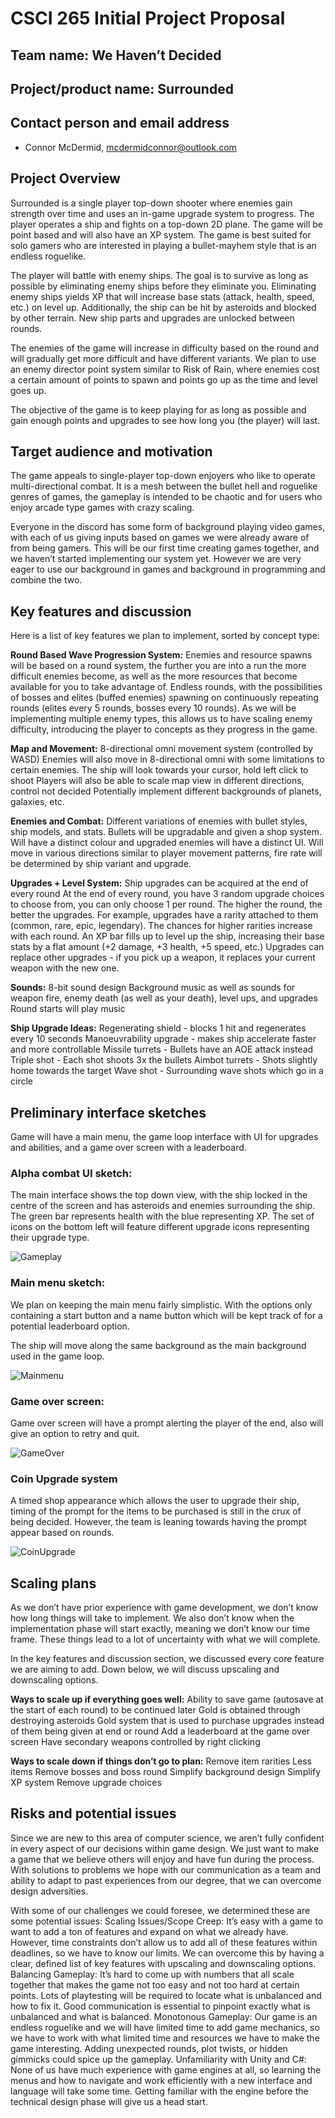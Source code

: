 # CSCI 265 Initial Project Proposal

## Team name: We Haven’t Decided 

## Project/product name: Surrounded

## Contact person and email address

- Connor McDermid, mcdermidconnor@outlook.com

## Project Overview

Surrounded is a single player top-down shooter where enemies gain strength over time and uses an in-game upgrade system to progress. The player operates a ship and fights on a top-down 2D plane. The game will be point based and will also have an XP system. The game is best suited for solo gamers who are interested in playing a bullet-mayhem style that is an endless roguelike.

The player will battle with enemy ships. The goal is to survive as long as possible by eliminating enemy ships before they eliminate you. Eliminating enemy ships yields XP that will increase base stats (attack, health, speed, etc.) on level up. Additionally, the ship can be hit by asteroids and blocked by other terrain. New ship parts and upgrades are unlocked between rounds.

The enemies of the game will increase in difficulty based on the round and will gradually get more difficult and have different variants. We plan to use an enemy director point system similar to Risk of Rain, where enemies cost a certain amount of points to spawn and points go up as the time and level goes up.

The objective of the game is to keep playing for as long as possible and gain enough points and upgrades to see how long you (the player) will last.
 
## Target audience and motivation

The game appeals to single-player top-down enjoyers who like to operate multi-directional combat. It is a mesh between the bullet hell and roguelike genres of games, the gameplay is intended to be chaotic and for users who enjoy arcade type games with crazy scaling.

Everyone in the discord has some form of background playing video games, with each of us giving inputs based on games we were already aware of from being gamers. This will be our first time creating games together, and we haven’t started implementing our system yet. However we are very eager to use our background in games and background in programming and combine the two.  

## Key features and discussion

Here is a list of key features we plan to implement, sorted by concept type:

**Round Based Wave Progression System:**
Enemies and resource spawns will be based on a round system, the further you are into a run the more difficult enemies become, as well as the more resources that become available for you to take advantage of.
Endless rounds, with the possibilities of bosses and elites (buffed enemies) spawning on continuously repeating rounds (elites every 5 rounds, bosses every 10 rounds).
As we will be implementing multiple enemy types, this allows us to have scaling enemy difficulty, introducing the player to concepts as they progress in the game.

**Map and Movement:** 
8-directional omni movement system (controlled by WASD)
Enemies will also move in 8-directional omni with some limitations to certain enemies.
The ship will look towards your cursor, hold left click to shoot
Players will also be able to scale map view in different directions, control not decided
Potentially implement different backgrounds of planets, galaxies, etc.

**Enemies and Combat:**
Different variations of enemies with bullet styles, ship models, and stats.
Bullets will be upgradable and given a shop system.
Will have a distinct colour and upgraded enemies will have a distinct UI. 
Will move in various directions similar to player movement patterns, fire rate will be determined by ship variant and upgrade.

**Upgrades + Level System:**
Ship upgrades can be acquired at the end of every round
At the end of every round, you have 3 random upgrade choices to choose from, you can only choose 1 per round.
The higher the round, the better the upgrades. For example, upgrades have a rarity attached to them (common, rare, epic, legendary). The chances for higher rarities increase with each round.
An XP bar fills up to level up the ship, increasing their base stats by a flat amount (+2 damage, +3 health, +5 speed, etc.)
Upgrades can replace other upgrades - if you pick up a weapon, it replaces your current weapon with the new one.

**Sounds:**
8-bit sound design
Background music as well as sounds for weapon fire, enemy death (as well as your death), level ups, and upgrades
Round starts will play music

**Ship Upgrade Ideas:**
Regenerating shield - blocks 1 hit and regenerates every 10 seconds
Manoeuvrability upgrade - makes ship accelerate faster and more controllable
Missile turrets - Bullets have an AOE attack instead 
Triple shot - Each shot shoots 3x the bullets
Aimbot turrets - Shots slightly home towards the target
Wave shot - Surrounding wave shots which go in a circle

## Preliminary interface sketches

Game will have a main menu, the game loop interface with UI for upgrades and abilities, and a game over screen with a leaderboard.

### Alpha combat UI sketch:

The main interface shows the top down view, with the ship locked in the centre of the screen and has asteroids and enemies surrounding the ship. The green bar represents health with the blue representing XP. The set of icons on the bottom left will feature different upgrade icons representing their upgrade type.

![Gameplay](gameplay.png)


### Main menu sketch:

We plan on keeping the main menu fairly simplistic. With the options only containing a start button and a name button which will be kept track of for a potential leaderboard option.

The ship will move along the same background as the main background used in the game loop.

![Mainmenu](menu.png)


### Game over screen:

Game over screen will have a prompt alerting the player of the end, also will give an option to retry and quit. 

![GameOver](gameover.png)

### Coin Upgrade system

A timed shop appearance which allows the user to upgrade their ship, timing of the prompt for the items to be purchased is still in the crux of being decided. However, the team is leaning towards having the prompt appear based on rounds.



![CoinUpgrade](coinupgrade.png)

## Scaling plans

As we don’t have prior experience with game development, we don’t know how long things will take to implement. We also don’t know when the implementation phase will start exactly, meaning we don’t know our time frame. These things lead to a lot of uncertainty with what we will complete.

In the key features and discussion section, we discussed every core feature we are aiming to add. Down below, we will discuss upscaling and downscaling options.

**Ways to scale up if everything goes well:**
Ability to save game (autosave at the start of each round) to be continued later
Gold is obtained through destroying asteroids
Gold system that is used to purchase upgrades instead of them being given at end or round
Add a leaderboard at the game over screen
Have secondary weapons controlled by right clicking

**Ways to scale down if things don’t go to plan:**
Remove item rarities
Less items
Remove bosses and boss round
Simplify background design
Simplify XP system
Remove upgrade choices

## Risks and potential issues

Since we are new to this area of computer science, we aren’t fully confident in every aspect of our decisions within game design. We just want to make a game that we believe others will enjoy and have fun during the process. With solutions to problems we hope with our communication as a team and ability to adapt to past experiences from our degree, that we can overcome design adversities.

With some of our challenges we could foresee, we determined these are some potential issues:
Scaling Issues/Scope Creep: It’s easy with a game to want to add a ton of features and expand on what we already have. However, time constraints don’t allow us to add all of these features within deadlines, so we have to know our limits. We can overcome this by having a clear, defined list of key features with upscaling and downscaling options.
Balancing Gameplay: It’s hard to come up with numbers that all scale together that makes the game not too easy and not too hard at certain points. Lots of playtesting will be required to locate what is unbalanced and how to fix it. Good communication is essential to pinpoint exactly what is unbalanced and what is balanced.
Monotonous Gameplay: Our game is an endless roguelike and we will have limited time to add game mechanics, so we have to work with what limited time and resources we have to make the game interesting. Adding unexpected rounds, plot twists, or hidden gimmicks could spice up the gameplay.
Unfamiliarity with Unity and C#: None of us have much experience with game engines at all, so learning the menus and how to navigate and work efficiently with a new interface and language will take some time. Getting familiar with the engine before the technical design phase will give us a head start.

